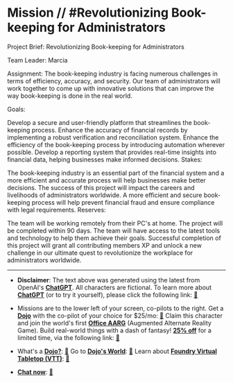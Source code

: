 # Mission // #Revolutionizing Book-keeping for Administrators

Project Brief: Revolutionizing Book-keeping for Administrators

Team Leader: Marcia

Assignment: The book-keeping industry is facing numerous challenges in terms of efficiency, accuracy, and security. Our team of administrators will work together to come up with innovative solutions that can improve the way book-keeping is done in the real world.

Goals:

Develop a secure and user-friendly platform that streamlines the book-keeping process.
Enhance the accuracy of financial records by implementing a robust verification and reconciliation system.
Enhance the efficiency of the book-keeping process by introducing automation wherever possible.
Develop a reporting system that provides real-time insights into financial data, helping businesses make informed decisions.
Stakes:

The book-keeping industry is an essential part of the financial system and a more efficient and accurate process will help businesses make better decisions.
The success of this project will impact the careers and livelihoods of administrators worldwide.
A more efficient and secure book-keeping process will help prevent financial fraud and ensure compliance with legal requirements.
Reserves:

The team will be working remotely from their PC's at home.
The project will be completed within 90 days.
The team will have access to the latest tools and technology to help them achieve their goals.
Successful completion of this project will grant all contributing members XP and unlock a new challenge in our ultimate quest to revolutionize the workplace for administrators worldwide.

---

* **Disclaimer**: The text above was generated using the latest from OpenAI's [**ChatGPT**](https://openai.com/blog/chatgpt/).  All characters are fictional.  To learn more about [**ChatGPT**](https://openai.com/blog/chatgpt/) (or to try it yourself), please click the following link: [:closed_book:](https://openai.com/blog/chatgpt/)

* Missions are to the lower left of your screen, co-pilots to the right. Get a [**Dojo**](https://workmates.live/marketplace) with the co-pilot of your choice for $25/mo: [:green_book:](https://workmates.live/marketplace)  Claim this character and join the world's first [**Office AARG**](https://dojos.world) (Augmented Alternate Reality Game). Build real-world things with a dash of fantasy! [**25% off**](https://blog.workmates.live/deal-on-a-dojo) for a limited time, via the following link: [:green_book:](https://blog.workmates.live/deal-on-a-dojo) 

* What's a [**Dojo?**](https://workdojos.com): [:blue_book:](https://workdojos.com)  Go to [**Dojo's World**](https://dojos.world): [:blue_book:](https://dojos.world)  Learn about [**Foundry Virtual Tabletop (VTT)**](https://foundryvtt.com): [:closed_book:](https://foundryvtt.com/)

* [**Chat now**](https://chat.workmates.live/channel/support): [:ledger:](https://chat.workmates.live/channel/support)